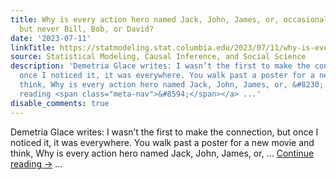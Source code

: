 ```yaml
---
title: Why is every action hero named Jack, John, James, or, occasionally, Jason,
  but never Bill, Bob, or David?
date: '2023-07-11'
linkTitle: https://statmodeling.stat.columbia.edu/2023/07/11/why-is-every-action-hero-named-jack-john-james-or-occasionally-jason-but-never-bill-bob-or-david/
source: Statistical Modeling, Causal Inference, and Social Science
description: 'Demetria Glace writes: I wasn’t the first to make the connection, but
  once I noticed it, it was everywhere. You walk past a poster for a new movie and
  think, Why is every action hero named Jack, John, James, or, &#8230; <a href="https://statmodeling.stat.columbia.edu/2023/07/11/why-is-every-action-hero-named-jack-john-james-or-occasionally-jason-but-never-bill-bob-or-david/">Continue
  reading <span class="meta-nav">&#8594;</span></a> ...'
disable_comments: true
---
```

Demetria Glace writes: I wasn’t the first to make the connection, but once I noticed it, it was everywhere. You walk past a poster for a new movie and think, Why is every action hero named Jack, John, James, or, &#8230; <a href="https://statmodeling.stat.columbia.edu/2023/07/11/why-is-every-action-hero-named-jack-john-james-or-occasionally-jason-but-never-bill-bob-or-david/">Continue reading <span class="meta-nav">&#8594;</span></a> ...